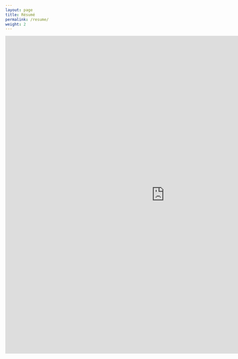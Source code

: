 ```yaml
---
layout: page
title: Résumé
permalink: /resume/
weight: 2
---
```


<embed src="https://suryapusapati.com/files/Surya_Pusapati_CV_2022.pdf" width="1000" height="1000" type="application/pdf">

